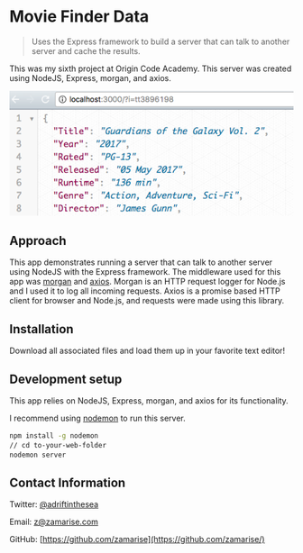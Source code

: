 # Movie Finder Data
> Uses the Express framework to build a server that can talk to another server and cache the results.

This was my sixth project at Origin Code Academy. This server was created using NodeJS, Express, morgan, and axios. 

![](movie-finder-data.png)

## Approach

This app demonstrates running a server that can talk to another server using NodeJS with the Express framework. The middleware used for this app was [morgan](https://github.com/expressjs/morgan) and [axios](https://www.npmjs.com/package/axios). Morgan is an HTTP request logger for Node.js and I used it to log all incoming requests. Axios is a promise based HTTP client for browser and Node.js, and requests were made using this library.

## Installation

Download all associated files and load them up in your favorite text editor!

## Development setup

This app relies on NodeJS, Express, morgan, and axios for its functionality. 

I recommend using [nodemon](https://www.npmjs.com/package/nodemon) to run this server.

```sh
npm install -g nodemon
// cd to-your-web-folder
nodemon server
```

## Contact Information

Twitter: [@adriftinthesea](https://twitter.com/adriftinthesea)

Email: z@zamarise.com

GitHub: [https://github.com/zamarise](https://github.com/zamarise/)
